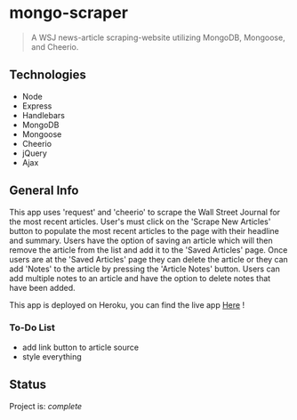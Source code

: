 # mongo-scraper
> A WSJ news-article scraping-website utilizing MongoDB, Mongoose, and Cheerio.

## Technologies
- Node
- Express
- Handlebars
- MongoDB
- Mongoose
- Cheerio
- jQuery
- Ajax

## General Info
This app uses 'request' and 'cheerio' to scrape the Wall Street Journal for the most recent articles. User's must click on the 'Scrape New Articles' button to populate the most recent articles to the page with their headline and summary. Users have the option of saving an article which will then remove the article from the list and add it to the 'Saved Articles' page. Once users are at the 'Saved Articles' page they can delete the article or they can add 'Notes' to the article by pressing the 'Article Notes' button. Users can add multiple notes to an article and have the option to delete notes that have been added.

 This app is deployed on Heroku, you can find the live app [Here](https://evening-everglades-44694.herokuapp.com/) !
 
 ### To-Do List
 - add link button to article source
 - style everything

## Status
Project is: _complete_

